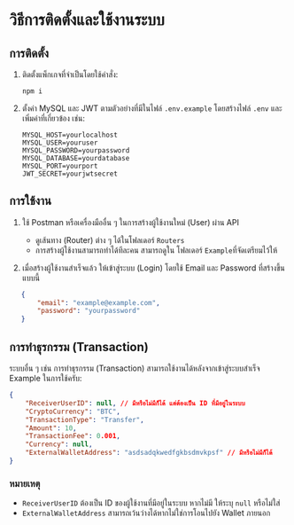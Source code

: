# วิธีการติดตั้งและใช้งานระบบ

## การติดตั้ง
1. ติดตั้งแพ็กเกจที่จำเป็นโดยใช้คำสั่ง:
   ```bash
   npm i
   ```

2. ตั้งค่า MySQL และ JWT ตามตัวอย่างที่มีในไฟล์ `.env.example` โดยสร้างไฟล์ `.env` และเพิ่มค่าที่เกี่ยวข้อง เช่น:
   ```env
   MYSQL_HOST=yourlocalhost
   MYSQL_USER=youruser
   MYSQL_PASSWORD=yourpassword
   MYSQL_DATABASE=yourdatabase
   MYSQL_PORT=yourport
   JWT_SECRET=yourjwtsecret
   ```

## การใช้งาน
1. ใช้ Postman หรือเครื่องมืออื่น ๆ ในการสร้างผู้ใช้งานใหม่ (User) ผ่าน API
   - ดูเส้นทาง (Router) ต่าง ๆ ได้ในโฟลเดอร์ `Routers`
   - การสร้างผู้ใช้งานสามารถทำได้ทีละคน สามารถดูใน โฟลเดอร์ `Example`ที่จัดเตรียมไว้ให้

2. เมื่อสร้างผู้ใช้งานสำเร็จแล้ว ให้เข้าสู่ระบบ (Login) โดยใช้ Email และ Password ที่สร้างขึ้นแบบนี้
   
  ```json
     {
         "email": "example@example.com",
         "password": "yourpassword"
     }
```

## การทำธุรกรรม (Transaction)
ระบบอื่น ๆ เช่น การทำธุรกรรม (Transaction) สามารถใช้งานได้หลังจากเข้าสู่ระบบสำเร็จ Example ในการใช้ครับ:

```json
{
    "ReceiverUserID": null, // มีหรือไม่มีก็ได้ แต่ต้องเป็น ID ที่มีอยู่ในระบบ
    "CryptoCurrency": "BTC",
    "TransactionType": "Transfer",
    "Amount": 10,
    "TransactionFee": 0.001,
    "Currency": null,
    "ExternalWalletAddress": "asdsadqkwedfgkbsdmvkpsf" // มีหรือไม่มีก็ได้
}
```

### หมายเหตุ
- `ReceiverUserID` ต้องเป็น ID ของผู้ใช้งานที่มีอยู่ในระบบ หากไม่มี ให้ระบุ `null` หรือไม่ใส่
- `ExternalWalletAddress` สามารถเว้นว่างได้หากไม่ใช่การโอนไปยัง Wallet ภายนอก


